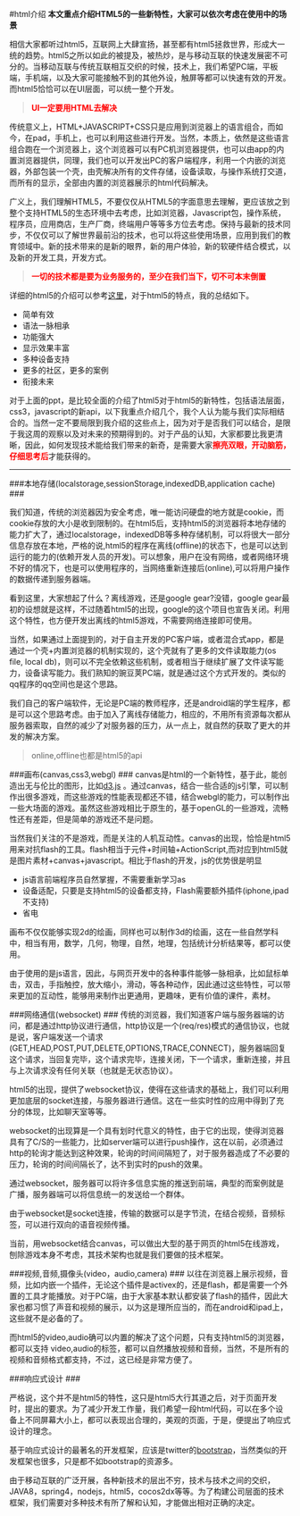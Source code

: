 #html介绍
**本文重点介绍HTML5的一些新特性，大家可以依次考虑在使用中的场景**


相信大家都听过html5，互联网上大肆宣扬，甚至都有html5拯救世界，形成大一统的趋势。html5之所以如此的被提及，被热炒，是与移动互联的快速发展密不可分的。当移动互联与传统互联相互交织的时候，技术上，我们希望PC端，平板端，手机端，以及大家可能接触不到的其他外设，触屏等都可以快速有效的开发。而html5恰恰可以在UI层面，可以统一整个开发。

>**<b style="color:red">UI一定要用HTML去解决</b>**

传统意义上，HTML+JAVASCRIPT+CSS只是应用到浏览器上的语言组合，而如今，在pad，手机上，也可以利用这些进行开发。当然，本质上，依然是这些语言组合跑在一个浏览器上，这个浏览器可以有PC机浏览器提供，也可以由app的内置浏览器提供，同理，我们也可以开发出PC的客户端程序，利用一个内嵌的浏览器，外部包装一个壳，由壳解决所有的文件存储，设备读取，与操作系统打交道，而所有的显示，全部由内置的浏览器展示的html代码解决。

广义上，我们理解HTML5，不要仅仅从HTML5的字面意思去理解，更应该放之到整个支持HTML5的生态环境中去考虑，比如浏览器，Javascript包，操作系统，程序员，应用商店，生产厂商，终端用户等等多方位去考虑。保持与最新的技术同步，不仅仅可以了解世界最前沿的技术，也可以将这些使用场景，应用到我们的教育领域中。新的技术带来的是新的眼界，新的用户体验，新的软硬件结合模式，以及新的开发工具，开发方式。

>**<b style="color:red">一切的技术都是要为业务服务的，至少在我们当下，切不可本末倒置</b>**



详细的html5的介绍可以参考[这里](https://speakerdeck.com/adamlu/html5gai-lan)，对于html5的特点，我的总结如下。



- 简单有效
- 语法一脉相承
- 功能强大
- 显示效果丰富
- 多种设备支持
- 更多的社区，更多的案例
- 衔接未来

对于上面的ppt，是比较全面的介绍了html5对于html5的新特性，包括语法层面，css3，javascript的新api，以下我重点介绍几个，我个人认为能与我们实际相结合的。当然一定不要局限到我介绍的这些点上，因为对于是否我们可以结合，是限于我这周的观察以及对未来的预期得到的。对于产品的认知，大家都要比我更清晰，因此，如何发现技术能给我们带来的新奇，是需要大家<b style="color:red">擦亮双眼，开动脑筋，仔细思考后</b>才能获得的。

***

###本地存储(localstorage,sessionStorage,indexedDB,application cache) ###

我们知道，传统的浏览器因为安全考虑，唯一能访问硬盘的地方就是cookie，而cookie存放的大小是收到限制的。在html5后，支持html5的浏览器将本地存储的能力扩大了，通过localstorage，indexedDB等多种存储机制，可以将很大一部分信息存放在本地，严格的说,html5的程序在离线(offline)的状态下，也是可以达到运行的能力的(依赖开发人员的开发)。可以想象，用户在没有网络，或者网络环境不好的情况下，也是可以使用程序的，当网络重新连接后(online),可以将用户操作的数据传递到服务器端。

看到这里，大家想起了什么？离线游戏，还是google gear?没错，google gear最初的设想就是这样，不过随着html5的出现，google的这个项目也宣告关闭。利用这个特性，也方便开发出离线的html5游戏，不需要网络连接即可使用。

当然，如果通过上面提到的，对于自主开发的PC客户端，或者混合式app，都是通过一个壳+内置浏览器的机制实现的，这个壳就有了更多的文件读取能力(os file, local db)，则可以不完全依赖这些机制，或者相当于继续扩展了文件读写能力，设备读写能力。我们熟知的豌豆荚PC端，就是通过这个方式开发的。类似的qq程序的qq空间也是这个思路。

我们自己的客户端软件，无论是PC端的教师程序，还是android端的学生程序，都是可以这个思路考虑。由于加入了离线存储能力，相应的，不用所有资源每次都从服务器索取，自然的减少了对服务器的压力，从一点上，就自然的获取了更大的并发的解决方案。

>online,offline也都是html5的api


###画布(canvas,css3,webgl) ###
canvas是html的一个新特性，基于此，能创造出无与伦比的图形，比如[d3.js](http://d3js.org/)
。通过canvas，结合一些合适的js引擎，可以制作出很多游戏，而这些游戏的性能表现都还不错，结合webgl的能力，可以制作出一些大场面的游戏。虽然这些游戏相比于原生的，基于openGL的一些游戏，流畅性还有差距，但是简单的游戏还不是问题。

当然我们关注的不是游戏，而是关注的人机互动性。canvas的出现，恰恰是html5用来对抗flash的工具。flash相当于元件+时间轴+ActionScript,而对应到html5就是图片素材+canvas+javascript。相比于flash的开发，js的优势很是明显

- js语言前端程序员自然掌握，不需要重新学习as
- 设备适配，只要是支持html5的设备都支持，Flash需要额外插件(iphone,ipad不支持)
- 省电


画布不仅仅能够实现2d的绘画，同样也可以制作3d的绘画，这在一些自然学科中，相当有用，数学，几何，物理，自然，地理，包括统计分析结果等，都可以使用。

由于使用的是js语言，因此，与网页开发中的各种事件能够一脉相承，比如鼠标单击，双击，手指触控，放大缩小，滑动，等各种动作，因此通过这些特性，可以带来更加的互动性，能够用来制作出更通用，更趣味，更有价值的课件，素材。


###网络通信(websocket) ###
传统的浏览器，我们知道客户端与服务器端的访问，都是通过http协议进行通信，http协议是一个(req/res)模式的通信协议，也就是说，客户端发送一个请求(GET,HEAD,POST,PUT,DELETE,OPTIONS,TRACE,CONNECT)，服务器端回复这个请求，当回复完毕，这个请求完毕，连接关闭，下一个请求，重新连接，并且与上次请求没有任何关联（也就是无状态协议）。

html5的出现，提供了websocket协议，使得在这些请求的基础上，我们可以利用更加底层的socket连接，与服务器进行通信。这在一些实时性的应用中得到了充分的体现，比如聊天室等等。

websocket的出现算是一个具有划时代意义的特性，由于它的出现，使得浏览器具有了C/S的一些能力，比如server端可以进行push操作，这在以前，必须通过http的轮询才能达到这种效果，轮询的时间间隔短了，对于服务器造成了不必要的压力，轮询的时间间隔长了，达不到实时的push的效果。

通过websocket，服务器可以将许多信息实施的推送到前端，典型的而案例就是广播，服务器端可以将信息统一的发送给一个群体。

由于websocket是socket连接，传输的数据可以是字节流，在结合视频，音频标签，可以进行双向的语音视频传播。

当前，用websocket结合canvas，可以做出大型的基于网页的html5在线游戏，刨除游戏本身不考虑，其技术架构也就是我们要做的技术框架。


###视频,音频,摄像头(video，audio,camera) ###
以往在浏览器上展示视频，音频，比如内嵌一个插件，无论这个插件是activex的，还是flash，都是需要一个外置的工具才能播放。对于PC端，由于大家基本默认都安装了flash的插件，因此大家也都习惯了声音和视频的展示，以为这是理所应当的，而在android和ipad上，这些就不是必备的了。

而html5的video,audio确可以内置的解决了这个问题，只有支持html5的浏览器，都可以支持
video,audio的标签，都可以自然播放视频和音频，当然，不是所有的视频和音频格式都支持，不过，这已经是非常方便了。



###响应式设计 ###

严格说，这个并不是html5的特性，这只是html5大行其道之后，对于页面开发时，提出的要求。为了减少开发工作量，我们希望一段html代码，可以在多个设备上不同屏幕大小上，都可以表现出合理的，美观的页面，于是，便提出了响应式设计的理念。

基于响应式设计的最著名的开发框架，应该是twitter的[bootstrap](http://getbootstrap.com/)，当然类似的开发框架也很多，只是都不如bootstrap的资源多。



由于移动互联的广泛开展，各种新技术的层出不穷，技术与技术之间的交织，JAVA8，spring4，nodejs，html5，cocos2dx等等。为了构建公司层面的技术框架，我们需要对多种技术有所了解和认知，才能做出相对正确的决定。


